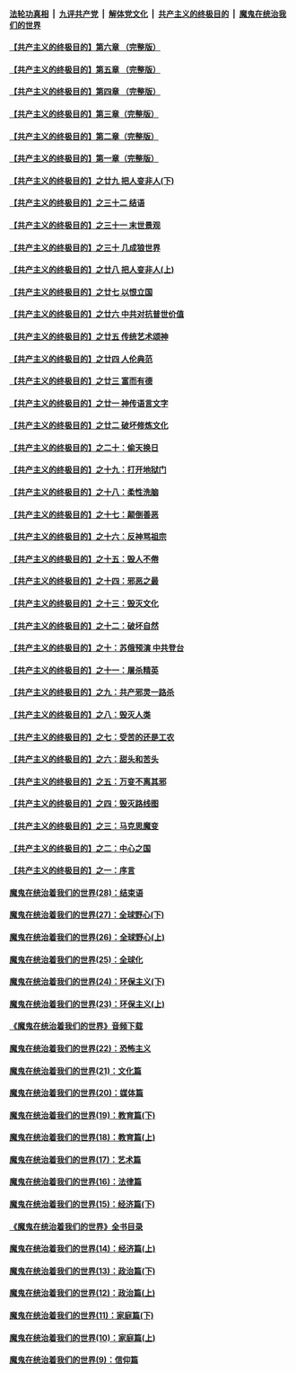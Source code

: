 ####  [法轮功真相](../../../../basic/blob/master/README.md?t=05170803) &nbsp;|&nbsp; [九评共产党](../../../../9ping.md/blob/master/README.md?t=05170803) &nbsp;|&nbsp; [解体党文化](../../../../jtdwh.md/blob/master/README.md?t=05170803)  &nbsp;|&nbsp; [共产主义的终极目的](../../../../gczydzjmd.md/blob/master/README.md?t=05170803) &nbsp;|&nbsp; [魔鬼在统治我们的世界](../../../../mgztzwmdsj.md/blob/master/README.md?t=05170803) 

#### [【共产主义的终极目的】第六章 （完整版）](../pages/nsc422/n11428913.md?t=05170803) 

#### [【共产主义的终极目的】第五章 （完整版）](../pages/nsc422/n11428912.md?t=05170803) 

#### [【共产主义的终极目的】第四章 （完整版）](../pages/nsc422/n11428907.md?t=05170803) 

#### [【共产主义的终极目的】第三章（完整版）](../pages/nsc422/n11428848.md?t=05170803) 

#### [【共产主义的终极目的】第二章（完整版）](../pages/nsc422/n11428831.md?t=05170803) 

#### [【共产主义的终极目的】第一章（完整版）](../pages/nsc422/n11417651.md?t=05170803) 

#### [【共产主义的终极目的】之廿九 把人变非人(下)](../pages/nsc422/n11344140.md?t=05170803) 

#### [【共产主义的终极目的】之三十二 结语](../pages/nsc422/n11360535.md?t=05170803) 

#### [【共产主义的终极目的】之三十一 末世景观](../pages/nsc422/n11351129.md?t=05170803) 

#### [【共产主义的终极目的】之三十 几成狼世界](../pages/nsc422/n11348280.md?t=05170803) 

#### [【共产主义的终极目的】之廿八 把人变非人(上)](../pages/nsc422/n11340492.md?t=05170803) 

#### [【共产主义的终极目的】之廿七 以恨立国](../pages/nsc422/n11336944.md?t=05170803) 

#### [【共产主义的终极目的】之廿六 中共对抗普世价值](../pages/nsc422/n11324785.md?t=05170803) 

#### [【共产主义的终极目的】之廿五 传统艺术颂神](../pages/nsc422/n11296396.md?t=05170803) 

#### [【共产主义的终极目的】之廿四 人伦典范](../pages/nsc422/n11296397.md?t=05170803) 

#### [【共产主义的终极目的】之廿三 富而有德](../pages/nsc422/n11283598.md?t=05170803) 

#### [【共产主义的终极目的】之廿一 神传语言文字](../pages/nsc422/n11263265.md?t=05170803) 

#### [【共产主义的终极目的】之廿二 破坏修炼文化](../pages/nsc422/n11245728.md?t=05170803) 

#### [【共产主义的终极目的】之二十：偷天换日](../pages/nsc422/n11238846.md?t=05170803) 

#### [【共产主义的终极目的】之十九：打开地狱门](../pages/nsc422/n11206376.md?t=05170803) 

#### [【共产主义的终极目的】之十八：柔性洗脑](../pages/nsc422/n11199994.md?t=05170803) 

#### [【共产主义的终极目的】之十七：颠倒善恶](../pages/nsc422/n11179782.md?t=05170803) 

#### [【共产主义的终极目的】之十六：反神骂祖宗](../pages/nsc422/n11166798.md?t=05170803) 

#### [【共产主义的终极目的】之十五：毁人不倦](../pages/nsc422/n11166792.md?t=05170803) 

#### [【共产主义的终极目的】之十四：邪恶之最](../pages/nsc422/n11150249.md?t=05170803) 

#### [【共产主义的终极目的】之十三：毁灭文化](../pages/nsc422/n11135227.md?t=05170803) 

#### [【共产主义的终极目的】之十二：破坏自然](../pages/nsc422/n11135214.md?t=05170803) 

#### [【共产主义的终极目的】之十：苏俄预演 中共登台](../pages/nsc422/n11118424.md?t=05170803) 

#### [【共产主义的终极目的】之十一：屠杀精英](../pages/nsc422/n11118442.md?t=05170803) 

#### [【共产主义的终极目的】之九：共产邪灵一路杀](../pages/nsc422/n11114139.md?t=05170803) 

#### [【共产主义的终极目的】之八：毁灭人类](../pages/nsc422/n11108503.md?t=05170803) 

#### [【共产主义的终极目的】之七：受苦的还是工农](../pages/nsc422/n11101809.md?t=05170803) 

#### [【共产主义的终极目的】之六：甜头和苦头](../pages/nsc422/n11096971.md?t=05170803) 

#### [【共产主义的终极目的】之五：万变不离其邪](../pages/nsc422/n11091285.md?t=05170803) 

#### [【共产主义的终极目的】之四：毁灭路线图](../pages/nsc422/n11086284.md?t=05170803) 

#### [【共产主义的终极目的】之三：马克思魔变](../pages/nsc422/n11061941.md?t=05170803) 

#### [【共产主义的终极目的】之二：中心之国](../pages/nsc422/n11047728.md?t=05170803) 

#### [【共产主义的终极目的】之一：序言](../pages/nsc422/n11086077.md?t=05170803) 

#### [魔鬼在统治着我们的世界(28)：结束语](../pages/nsc422/n10936246.md?t=05170803) 

#### [魔鬼在统治着我们的世界(27)：全球野心(下)](../pages/nsc422/n10928319.md?t=05170803) 

#### [魔鬼在统治着我们的世界(26)：全球野心(上)](../pages/nsc422/n10900318.md?t=05170803) 

#### [魔鬼在统治着我们的世界(25)：全球化](../pages/nsc422/n10788205.md?t=05170803) 

#### [魔鬼在统治着我们的世界(24)：环保主义(下)](../pages/nsc422/n10695307.md?t=05170803) 

#### [魔鬼在统治着我们的世界(23)：环保主义(上)](../pages/nsc422/n10688613.md?t=05170803) 

#### [《魔鬼在统治着我们的世界》音频下载](../pages/nsc422/n10635553.md?t=05170803) 

#### [魔鬼在统治着我们的世界(22)：恐怖主义](../pages/nsc422/n10614727.md?t=05170803) 

#### [魔鬼在统治着我们的世界(21)：文化篇](../pages/nsc422/n10597706.md?t=05170803) 

#### [魔鬼在统治着我们的世界(20)：媒体篇](../pages/nsc422/n10586579.md?t=05170803) 

#### [魔鬼在统治着我们的世界(19)：教育篇(下)](../pages/nsc422/n10564808.md?t=05170803) 

#### [魔鬼在统治着我们的世界(18)：教育篇(上)](../pages/nsc422/n10526970.md?t=05170803) 

#### [魔鬼在统治着我们的世界(17)：艺术篇](../pages/nsc422/n10499093.md?t=05170803) 

#### [魔鬼在统治着我们的世界(16)：法律篇](../pages/nsc422/n10485969.md?t=05170803) 

#### [魔鬼在统治着我们的世界(15)：经济篇(下)](../pages/nsc422/n10469975.md?t=05170803) 

#### [《魔鬼在统治着我们的世界》全书目录](../pages/nsc422/n10464261.md?t=05170803) 

#### [魔鬼在统治着我们的世界(14)：经济篇(上)](../pages/nsc422/n10457370.md?t=05170803) 

#### [魔鬼在统治着我们的世界(13)：政治篇(下)](../pages/nsc422/n10448270.md?t=05170803) 

#### [魔鬼在统治着我们的世界(12)：政治篇(上)](../pages/nsc422/n10444576.md?t=05170803) 

#### [魔鬼在统治着我们的世界(11)：家庭篇(下)](../pages/nsc422/n10440961.md?t=05170803) 

#### [魔鬼在统治着我们的世界(10)：家庭篇(上)](../pages/nsc422/n10435448.md?t=05170803) 

#### [魔鬼在统治着我们的世界(9)：信仰篇](../pages/nsc422/n10432159.md?t=05170803) 

